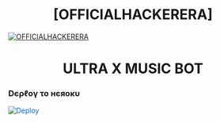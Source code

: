 
<h1 align="center">
<b> [OFFICIALHACKERERA] </b>
</h1>


[![OFFICIALHACKERERA](https://te.legra.ph/file/f51213e21f6e3be68bef9.jpg)](https://github.com/ITS-LEGENDBOT/LEGENDBOT)




<h1 align="center">
<b> ULTRA X MUSIC BOT </b>
</h1>

<h3> Dєρℓογ το нєяοκυ </h3>


<a href="https://heroku.com/deploy/" rel="nofollow" style="background-color: initial; box-sizing: border-box; color: #0366d6; text-decoration-line: none;"><img alt="Deploy" data-canonical-src="https://www.herokucdn.com/deploy/button.svg" src="https://camo.githubusercontent.com/83b0e95b38892b49184e07ad572c94c8038323fb/68747470733a2f2f7777772e6865726f6b7563646e2e636f6d2f6465706c6f792f627574746f6e2e737667" style="border-style: none; box-sizing: initial; max-width: 100%;" /></a></div>
</a>


